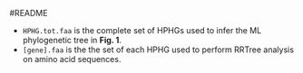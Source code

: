 #README
- <code>HPHG.tot.faa</code> is the complete set of HPHGs used to infer the ML phylogenetic tree in **Fig. 1**.
- <code>[gene].faa</code> is the the set of each HPHG used to perform RRTree analysis on amino acid sequences.
